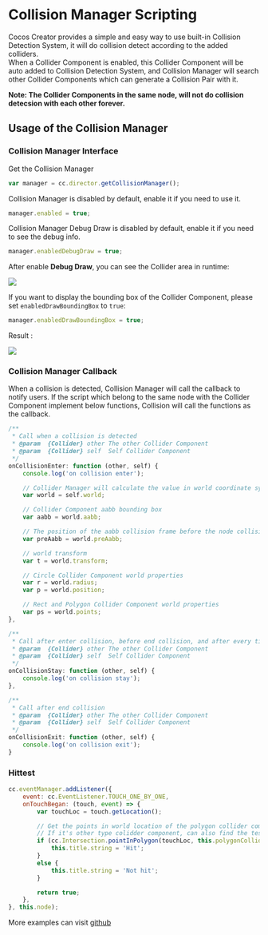 # Collision Manager Scripting

Cocos Creator provides a simple and easy way to use built-in Collision Detection System, it will do collision detect according to the added colliders.   
When a Collider Component is enabled, this Collider Component will be auto added to Collision Detection System, and Collision Manager will search other Collider Components which can generate a Collision Pair with it.   

**Note: The Collider Components in the same node, will not do collision detecsion with each other forever.**   

## Usage of the Collision Manager

### Collision Manager Interface

Get the Collision Manager
```javascript
var manager = cc.director.getCollisionManager();
```

Collision Manager is disabled by default, enable it if you need to use it.
```javascript
manager.enabled = true;
```

Collision Manager Debug Draw is disabled by default, enable it if you need to see the debug info.
```javascript
manager.enabledDebugDraw = true;
```

After enable **Debug Draw**, you can see the Collider area in runtime:

<a href="collision-manager/draw-debug.png"><img src="collision-manager/draw-debug.png"></a>

If you want to display the bounding box of the Collider Component, please set `enabledDrawBoundingBox` to `true`:

```javascript
manager.enabledDrawBoundingBox = true;
```

Result :   

<a href="collision-manager/draw-bounding-box.png"><img src="collision-manager/draw-bounding-box.png"></a>

### Collision Manager Callback

When a collision is detected, Collision Manager will call the callback to notify users. If the script which belong to the same node with the Collider Component implement below functions, Collision will call the functions as the callback.   

```javascript
/**
 * Call when a collision is detected
 * @param  {Collider} other The other Collider Component
 * @param  {Collider} self  Self Collider Component
 */
onCollisionEnter: function (other, self) {
    console.log('on collision enter');

    // Collider Manager will calculate the value in world coordinate system, and put them into the world property
    var world = self.world;

    // Collider Component aabb bounding box
    var aabb = world.aabb;

    // The position of the aabb collision frame before the node collision
    var preAabb = world.preAabb;

    // world transform
    var t = world.transform;

    // Circle Collider Component world properties
    var r = world.radius;
    var p = world.position;

    // Rect and Polygon Collider Component world properties
    var ps = world.points;
},
```

```javascript
/**
 * Call after enter collision, before end collision, and after every time calculate the collision result.
 * @param  {Collider} other The other Collider Component
 * @param  {Collider} self  Self Collider Component
 */
onCollisionStay: function (other, self) {
    console.log('on collision stay');
},
```
   
```javascript
/**
 * Call after end collision
 * @param  {Collider} other The other Collider Component
 * @param  {Collider} self  Self Collider Component
 */
onCollisionExit: function (other, self) {
    console.log('on collision exit');
}
```

### Hittest

```javascript
cc.eventManager.addListener({
    event: cc.EventListener.TOUCH_ONE_BY_ONE,
    onTouchBegan: (touch, event) => {
        var touchLoc = touch.getLocation();

        // Get the points in world location of the polygon collider component.
        // If it's other type colidder component, can also find the test function in cc.Intersection.
        if (cc.Intersection.pointInPolygon(touchLoc, this.polygonCollider.world.points)) {
            this.title.string = 'Hit';
        }
        else {
            this.title.string = 'Not hit';
        }

        return true;
    },
}, this.node);
```

More examples can visit [github](https://github.com/cocos-creator/example-cases/tree/master/assets/cases/collider) 

